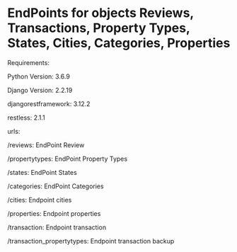 # EndPoints for objects Reviews, Transactions, Property Types, States, Cities, Categories, Properties

Requirements:

Python Version: 3.6.9

Django Version: 2.2.19

djangorestframework: 3.12.2

restless: 2.1.1



urls:

/reviews: EndPoint Review

/propertytypes: EndPoint Property Types

/states: EndPoint States

/categories: EndPoint Categories

/cities: Endpoint cities

/properties: Endpoint properties

/transaction: Endpoint transaction

/transaction_propertytypes: Endpoint transaction backup

